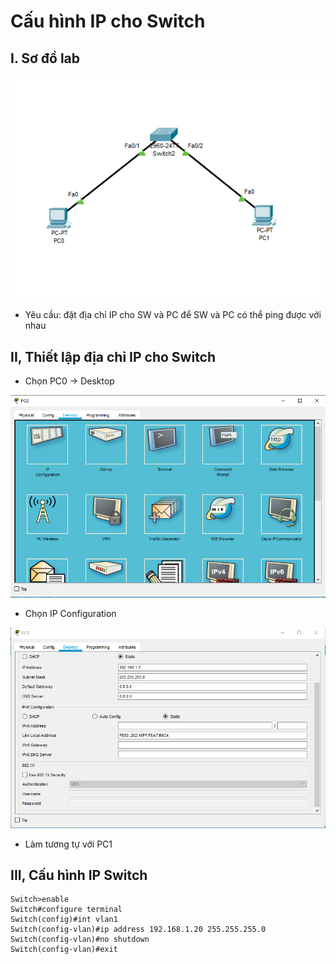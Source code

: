 # Cấu hình IP cho Switch
## I. Sơ đồ lab 

![](/VMware/image/1.png)

- Yêu cầu: đặt địa chỉ IP cho SW và PC để SW và PC có thể ping được với nhau

## II, Thiết lập địa chỉ IP cho Switch
- Chọn PC0 -> Desktop

![](/Vmware/image/2.png)

- Chọn IP Configuration

![](/Vmware/image/3.png)

- Làm tương tự với PC1

## III, Cấu hình IP Switch
```
Switch>enable
Switch#configure terminal
Switch(config)#int vlan1
Switch(config-vlan)#ip address 192.168.1.20 255.255.255.0
Switch(config-vlan)#no shutdown
Switch(config-vlan)#exit
```



